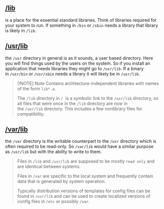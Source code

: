 
## [/lib](https://refspecs.linuxfoundation.org/FHS_3.0/fhs/ch03s09.html)

is a place for the essential standard libraries. Think of libraries required for your system to run. If something in `/bin` or `/sbin` needs a library that library is likely in `/lib`.

## [/usr/lib](https://refspecs.linuxfoundation.org/FHS_3.0/fhs/ch04s06.html)

the `/usr` directory in general is as it sounds, a user based directory. Here you will find things used by the users on the system. So if you install an application that needs libraries they might go to `/usr/lib`. If a binary in `/usr/bin` or `/usr/sbin` needs a library it will likely be in `/usr/lib`.


> [!NOTE] Note
> Contains architecture-independent libraries with names of the form `lib*.a`. 
> 
> The `/lib` directory in `/`  is a symbolic link to the `/usr/lib` directory, so all files that were once in the `/lib` directory are now in the `/usr/lib` directory. This includes a few nonlibrary files for compatibility.


## [/var/lib](https://refspecs.linuxfoundation.org/FHS_3.0/fhs/ch05s08.html)

the `/var` directory is the writable counterpart to the `/usr` directory which is often required to be read-only. So `/var/lib` would have a similar purpose as `/usr/lib` but with the ability to write to them.


> Files in `/lib` and `/usr/lib` are supposed to be mostly `read only` and are identical between systems.
> 
> Files in `/var` are specific to the local system and frequently contain data that is generated by system operation.
> 
> Typically distribution versions of templates for config files can be found in `/usr/lib` and can be used to create localized versions of config files in `/etc` or possibly `/var`.